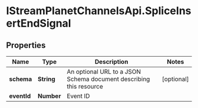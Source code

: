 # IStreamPlanetChannelsApi.SpliceInsertEndSignal

## Properties

Name | Type | Description | Notes
------------ | ------------- | ------------- | -------------
**schema** | **String** | An optional URL to a JSON Schema document describing this resource | [optional] 
**eventId** | **Number** | Event ID | 


